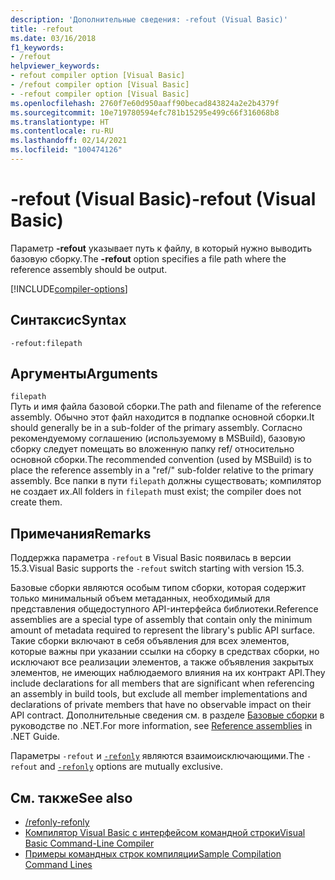 ```yaml
---
description: 'Дополнительные сведения: -refout (Visual Basic)'
title: -refout
ms.date: 03/16/2018
f1_keywords:
- /refout
helpviewer_keywords:
- refout compiler option [Visual Basic]
- /refout compiler option [Visual Basic]
- -refout compiler option [Visual Basic]
ms.openlocfilehash: 2760f7e60d950aaff90becad843824a2e2b4379f
ms.sourcegitcommit: 10e719780594efc781b15295e499c66f316068b8
ms.translationtype: HT
ms.contentlocale: ru-RU
ms.lasthandoff: 02/14/2021
ms.locfileid: "100474126"
---
```

# <a name="-refout-visual-basic"></a><span data-ttu-id="0cca2-103">-refout (Visual Basic)</span><span class="sxs-lookup"><span data-stu-id="0cca2-103">-refout (Visual Basic)</span></span>

<span data-ttu-id="0cca2-104">Параметр **-refout** указывает путь к файлу, в который нужно выводить базовую сборку.</span><span class="sxs-lookup"><span data-stu-id="0cca2-104">The **-refout** option specifies a file path where the reference assembly should be output.</span></span>

[!INCLUDE[compiler-options](~/includes/compiler-options.md)]

## <a name="syntax"></a><span data-ttu-id="0cca2-105">Синтаксис</span><span class="sxs-lookup"><span data-stu-id="0cca2-105">Syntax</span></span>

```console
-refout:filepath
```

## <a name="arguments"></a><span data-ttu-id="0cca2-106">Аргументы</span><span class="sxs-lookup"><span data-stu-id="0cca2-106">Arguments</span></span>

`filepath`  
<span data-ttu-id="0cca2-107">Путь и имя файла базовой сборки.</span><span class="sxs-lookup"><span data-stu-id="0cca2-107">The path and filename of the reference assembly.</span></span> <span data-ttu-id="0cca2-108">Обычно этот файл находится в подпапке основной сборки.</span><span class="sxs-lookup"><span data-stu-id="0cca2-108">It should generally be in a sub-folder of the primary assembly.</span></span> <span data-ttu-id="0cca2-109">Согласно рекомендуемому соглашению (используемому в MSBuild), базовую сборку следует помещать во вложенную папку ref/ относительно основной сборки.</span><span class="sxs-lookup"><span data-stu-id="0cca2-109">The recommended convention (used by MSBuild) is to place the reference assembly in a "ref/" sub-folder relative to the primary assembly.</span></span> <span data-ttu-id="0cca2-110">Все папки в пути `filepath` должны существовать; компилятор не создает их.</span><span class="sxs-lookup"><span data-stu-id="0cca2-110">All folders in `filepath` must exist; the compiler does not create them.</span></span>

## <a name="remarks"></a><span data-ttu-id="0cca2-111">Примечания</span><span class="sxs-lookup"><span data-stu-id="0cca2-111">Remarks</span></span>

<span data-ttu-id="0cca2-112">Поддержка параметра `-refout` в Visual Basic появилась в версии 15.3.</span><span class="sxs-lookup"><span data-stu-id="0cca2-112">Visual Basic supports the `-refout` switch starting with version 15.3.</span></span>

<span data-ttu-id="0cca2-113">Базовые сборки являются особым типом сборки, которая содержит только минимальный объем метаданных, необходимый для представления общедоступного API-интерфейса библиотеки.</span><span class="sxs-lookup"><span data-stu-id="0cca2-113">Reference assemblies are a special type of assembly that contain only the minimum amount of metadata required to represent the library's public API surface.</span></span> <span data-ttu-id="0cca2-114">Такие сборки включают в себя объявления для всех элементов, которые важны при указании ссылки на сборку в средствах сборки, но исключают все реализации элементов, а также объявления закрытых элементов, не имеющих наблюдаемого влияния на их контракт API.</span><span class="sxs-lookup"><span data-stu-id="0cca2-114">They include declarations for all members that are significant when referencing an assembly in build tools, but exclude all member implementations and declarations of private members that have no observable impact on their API contract.</span></span> <span data-ttu-id="0cca2-115">Дополнительные сведения см. в разделе [Базовые сборки](../../../standard/assembly/reference-assemblies.md) в руководстве по .NET.</span><span class="sxs-lookup"><span data-stu-id="0cca2-115">For more information, see [Reference assemblies](../../../standard/assembly/reference-assemblies.md) in .NET Guide.</span></span>

<span data-ttu-id="0cca2-116">Параметры `-refout` и [`-refonly`](refonly-compiler-option.md) являются взаимоисключающими.</span><span class="sxs-lookup"><span data-stu-id="0cca2-116">The `-refout` and [`-refonly`](refonly-compiler-option.md) options are mutually exclusive.</span></span>

## <a name="see-also"></a><span data-ttu-id="0cca2-117">См. также</span><span class="sxs-lookup"><span data-stu-id="0cca2-117">See also</span></span>

- [<span data-ttu-id="0cca2-118">/refonly</span><span class="sxs-lookup"><span data-stu-id="0cca2-118">-refonly</span></span>](refonly-compiler-option.md)
- [<span data-ttu-id="0cca2-119">Компилятор Visual Basic с интерфейсом командной строки</span><span class="sxs-lookup"><span data-stu-id="0cca2-119">Visual Basic Command-Line Compiler</span></span>](index.md)
- [<span data-ttu-id="0cca2-120">Примеры командных строк компиляции</span><span class="sxs-lookup"><span data-stu-id="0cca2-120">Sample Compilation Command Lines</span></span>](sample-compilation-command-lines.md)
